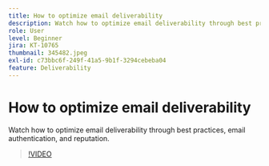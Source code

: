 ```yaml
---
title: How to optimize email deliverability
description: Watch how to optimize email deliverability through best practices, email authentication, and reputation.
role: User
level: Beginner
jira: KT-10765
thumbnail: 345482.jpeg
exl-id: c73bbc6f-249f-41a5-9b1f-3294cebeba04
feature: Deliverability
---
```

# How to optimize email deliverability

Watch how to optimize email deliverability through best practices, email authentication, and reputation.

>[!VIDEO](https://video.tv.adobe.com/v/345482/?quality=12&learn=on)
